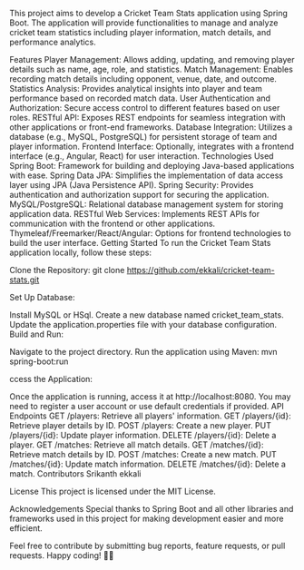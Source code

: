 This project aims to develop a Cricket Team Stats application using Spring Boot. The application will provide functionalities to manage and analyze cricket team statistics including player information, match details, and performance analytics.

Features
Player Management: Allows adding, updating, and removing player details such as name, age, role, and statistics.
Match Management: Enables recording match details including opponent, venue, date, and outcome.
Statistics Analysis: Provides analytical insights into player and team performance based on recorded match data.
User Authentication and Authorization: Secure access control to different features based on user roles.
RESTful API: Exposes REST endpoints for seamless integration with other applications or front-end frameworks.
Database Integration: Utilizes a database (e.g., MySQL, PostgreSQL) for persistent storage of team and player information.
Frontend Interface: Optionally, integrates with a frontend interface (e.g., Angular, React) for user interaction.
Technologies Used
Spring Boot: Framework for building and deploying Java-based applications with ease.
Spring Data JPA: Simplifies the implementation of data access layer using JPA (Java Persistence API).
Spring Security: Provides authentication and authorization support for securing the application.
MySQL/PostgreSQL: Relational database management system for storing application data.
RESTful Web Services: Implements REST APIs for communication with the frontend or other applications.
Thymeleaf/Freemarker/React/Angular: Options for frontend technologies to build the user interface.
Getting Started
To run the Cricket Team Stats application locally, follow these steps:

Clone the Repository:
git clone https://github.com/ekkali/cricket-team-stats.git

Set Up Database:

Install MySQL or HSql.
Create a new database named cricket_team_stats.
Update the application.properties file with your database configuration.
Build and Run:

Navigate to the project directory.
Run the application using Maven:
mvn spring-boot:run

ccess the Application:

Once the application is running, access it at http://localhost:8080.
You may need to register a user account or use default credentials if provided.
API Endpoints
GET /players: Retrieve all players' information.
GET /players/{id}: Retrieve player details by ID.
POST /players: Create a new player.
PUT /players/{id}: Update player information.
DELETE /players/{id}: Delete a player.
GET /matches: Retrieve all match details.
GET /matches/{id}: Retrieve match details by ID.
POST /matches: Create a new match.
PUT /matches/{id}: Update match information.
DELETE /matches/{id}: Delete a match.
Contributors
Srikanth ekkali

License
This project is licensed under the MIT License.

Acknowledgements
Special thanks to Spring Boot and all other libraries and frameworks used in this project for making development easier and more efficient.

Feel free to contribute by submitting bug reports, feature requests, or pull requests. Happy coding! 🏏🚀





